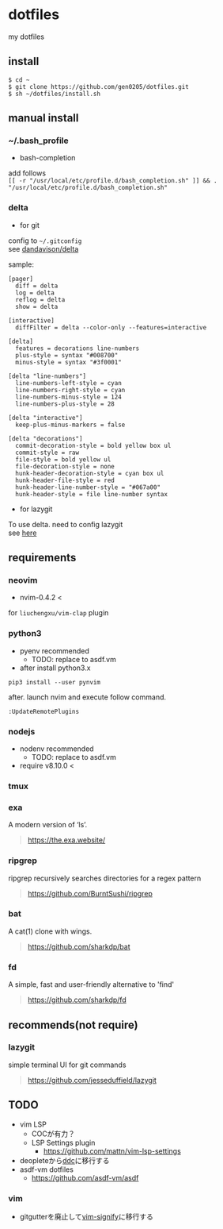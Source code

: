 # dotfiles
my dotfiles

## install

```
$ cd ~
$ git clone https://github.com/gen0205/dotfiles.git
$ sh ~/dotfiles/install.sh
```

## manual install

### ~/.bash_profile

- bash-completion

add follows  
`[[ -r "/usr/local/etc/profile.d/bash_completion.sh" ]] && . "/usr/local/etc/profile.d/bash_completion.sh"`

### delta

- for git

config to `~/.gitconfig`  
see [dandavison/delta](https://github.com/dandavison/delta)  

sample:  
```
[pager]
  diff = delta
  log = delta
  reflog = delta
  show = delta

[interactive]
  diffFilter = delta --color-only --features=interactive

[delta]
  features = decorations line-numbers
  plus-style = syntax "#008700"
  minus-style = syntax "#3f0001"

[delta "line-numbers"]
  line-numbers-left-style = cyan
  line-numbers-right-style = cyan
  line-numbers-minus-style = 124
  line-numbers-plus-style = 28

[delta "interactive"]
  keep-plus-minus-markers = false

[delta "decorations"]
  commit-decoration-style = bold yellow box ul
  commit-style = raw
  file-style = bold yellow ul
  file-decoration-style = none
  hunk-header-decoration-style = cyan box ul
  hunk-header-file-style = red
  hunk-header-line-number-style = "#067a00"
  hunk-header-style = file line-number syntax
```

- for lazygit

To use delta. need to config lazygit  
see [here](https://github.com/jesseduffield/lazygit/blob/master/docs/Custom_Pagers.md#delta)

## requirements

### neovim

- nvim-0.4.2 <

for `liuchengxu/vim-clap` plugin

### python3

- pyenv recommended
  - TODO: replace to asdf.vm
- after install python3.x

`pip3 install --user pynvim`

after. launch nvim and execute follow command.

`:UpdateRemotePlugins`

### nodejs

- nodenv recommended
  - TODO: replace to asdf.vm
- require v8.10.0 <

### tmux

### exa

A modern version of ‘ls’.

> https://the.exa.website/

### ripgrep

ripgrep recursively searches directories for a regex pattern

> https://github.com/BurntSushi/ripgrep

### bat

A cat(1) clone with wings.

> https://github.com/sharkdp/bat

### fd

A simple, fast and user-friendly alternative to 'find'

> https://github.com/sharkdp/fd

## recommends(not require)

### lazygit

simple terminal UI for git commands

> https://github.com/jesseduffield/lazygit

## TODO

- vim LSP
  - COCが有力？
  - LSP Settings plugin
    - https://github.com/mattn/vim-lsp-settings
- deopleteから[ddc](https://github.com/Shougo/ddc.vim)に移行する
- asdf-vm dotfiles
  - https://github.com/asdf-vm/asdf

### vim

- gitgutterを廃止して[vim-signify](https://github.com/mhinz/vim-signify)に移行する

